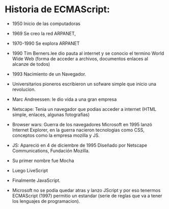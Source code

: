 # Historia de ECMAScript:
- 1950 Inicio de las computadoras

- 1969 Se creo la red ARPANET,

- 1970-1990 Se explora ARPANET

- 1990 Tim Berners.lee dio pauta al internet y se conocio el termino World Wide Web (forma de acceder a archivos, documentos enlaces al alcanze de todos)

- 1993 Nacimiento de un Navegador.

- Universitarios pioneros escribieron un sofware simple que inicio una revolucion.

- Marc Andreessen: le dio vida a una gran empresa

- Netscape: Tenia un navegador que podias acceder a internet (HTML simple, enlaces, algunas fotografias)

- Browser wars: Guerra de los navegadores 
Microsoft en 1995 lanzó Internet Explorer, en la guerra nacieron tecnologias como CSS, conceptos como la empresa mozilla y JS.
- JS: Apareció en 4 de diciembre de 1995 Diseñado por Netscape Communications, Fundación Mozilla.

- Su primer nombre fue Mocha

- Luego LiveScript

- Finalmente JavaScript.

- Microsoft no se podia quedar atras y lanzo JScript y por eso tenermos ECMAScript (1997) permitio un estandar (serie de reglas que va a tener los lenguajes de programacion).